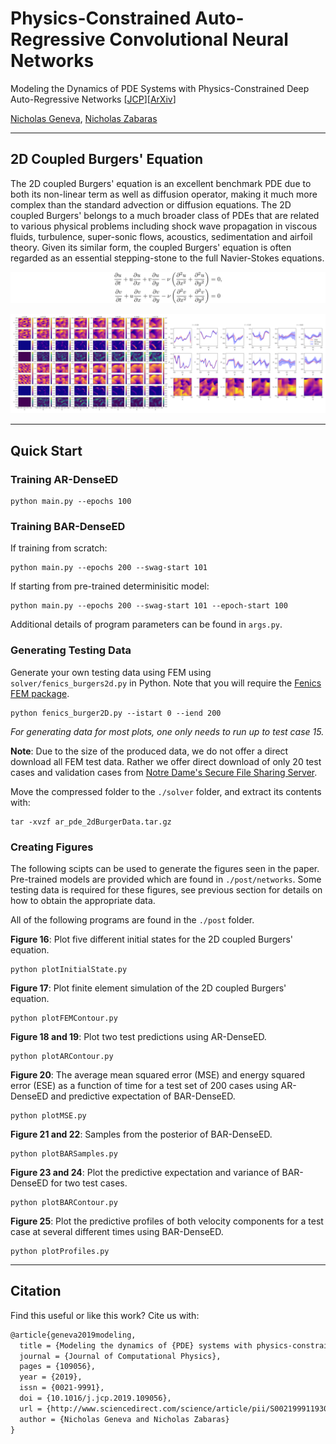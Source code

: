 # Physics-Constrained Auto-Regressive Convolutional Neural Networks
Modeling the Dynamics of PDE Systems with Physics-Constrained Deep Auto-Regressive Networks [[JCP](https://doi.org/10.1016/j.jcp.2019.109056)][[ArXiv](https://arxiv.org/abs/1906.05747)]

[Nicholas Geneva](http://nicholasgeneva.com/), [Nicholas Zabaras](https://cics.nd.edu)

---
## 2D Coupled Burgers' Equation

The 2D coupled Burgers' equation is an excellent benchmark PDE due to both its non-linear term as well as diffusion operator, making it much more complex than the standard advection or diffusion equations.
The 2D coupled Burgers' belongs to a much broader class of PDEs that are related to various physical problems including shock wave propagation in viscous fluids, turbulence, super-sonic flows, acoustics, sedimentation and airfoil theory.
Given its similar form, the coupled Burgers' equation is often regarded as an essential stepping-stone to the full Navier-Stokes equations.

![2D Coupled Burgers' Equation](../img/burger2d/burger2d_eq.png "2D Coupled Burgers' Equation")

![2D Coupled Burgers' Pred](../img/burger2d/burger2d_pred.png "2D Coupled Burgers' Predictions")

---
## Quick Start

### Training AR-DenseED

```
python main.py --epochs 100
```

### Training BAR-DenseED

If training from scratch:
```
python main.py --epochs 200 --swag-start 101
```
If starting from pre-trained determinisitic model:
```
python main.py --epochs 200 --swag-start 101 --epoch-start 100
```
Additional details of program parameters can be found in `args.py`.

### Generating Testing Data

Generate your own testing data using FEM using `solver/fenics_burgers2d.py` in Python. Note that you will require the [Fenics FEM package](https://fenicsproject.org/).
```
python fenics_burger2D.py --istart 0 --iend 200
```
*For generating data for most plots, one only needs to run up to test case 15.*

**Note**: Due to the size of the produced data, we do not offer a direct download all FEM test data. Rather we offer direct download of only 20 test cases and validation cases from [Notre Dame's Secure File Sharing Server](https://notredame.box.com/s/wpd44fq7wwvh17icsizp19111u5bz9rv).

Move the compressed folder to the `./solver` folder, and extract its contents with:
```
tar -xvzf ar_pde_2dBurgerData.tar.gz
```

### Creating Figures

The following scipts can be used to generate the figures seen in the paper. Pre-trained models are provided which are found in `./post/networks`. Some testing data is required for these figures, see previous section for details on how to obtain the appropriate data. 

All of the following programs are found in the `./post` folder.

**Figure 16**: Plot five different initial states for the 2D coupled Burgers' equation.
```
python plotInitialState.py
```
**Figure 17**: Plot finite element simulation of the 2D coupled Burgers' equation.
```
python plotFEMContour.py
```
**Figure 18 and 19**: Plot two test predictions using AR-DenseED.
```
python plotARContour.py
```
**Figure 20**: The average mean squared error (MSE) and energy squared error (ESE) as a function of time for a test set of 200 cases using AR-DenseED and predictive expectation of BAR-DenseED.
```
python plotMSE.py
```
**Figure 21 and 22**: Samples from the posterior of BAR-DenseED.
```
python plotBARSamples.py
```
**Figure 23 and 24**: Plot the predictive expectation and variance of BAR-DenseED for two test cases.
```
python plotBARContour.py
```
**Figure 25**: Plot the predictive profiles of both velocity components for a test case at several different times using BAR-DenseED.
```
python plotProfiles.py
```

---
## Citation
Find this useful or like this work? Cite us with:
```latex
@article{geneva2019modeling,
  title = {Modeling the dynamics of {PDE} systems with physics-constrained deep auto-regressive networks},
  journal = {Journal of Computational Physics},
  pages = {109056},
  year = {2019},
  issn = {0021-9991},
  doi = {10.1016/j.jcp.2019.109056},
  url = {http://www.sciencedirect.com/science/article/pii/S0021999119307612},
  author = {Nicholas Geneva and Nicholas Zabaras}
}
```